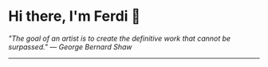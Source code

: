 <h1>Hi there, I'm Ferdi 👋</h1>

<p><em>
  "The goal of an artist is to create the definitive work that cannot be surpassed." — George Bernard Shaw
</em></p>

---
